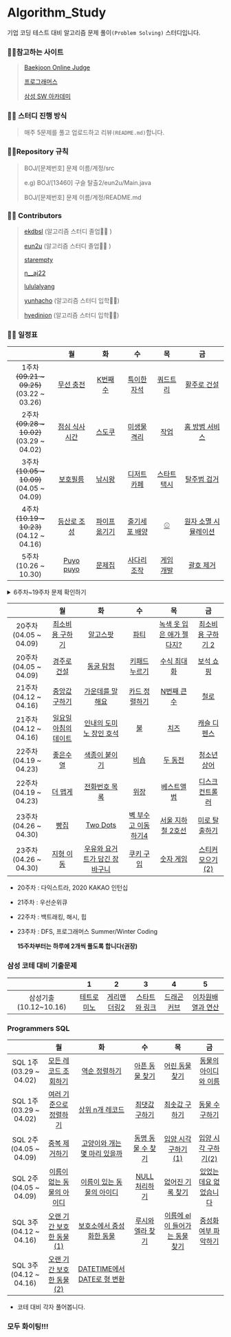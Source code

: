 # Algorithm_Study

기업 코딩 테스트 대비 알고리즘 문제 풀이`(Problem Solving)` 스터디입니다.



### :family_man_girl:참고하는 사이트

> [Baekjoon Online Judge](https://www.acmicpc.net/)
>
> [프로그래머스](https://programmers.co.kr/)
>
> [삼성 SW 아카데미](https://swexpertacademy.com/)



### :family_man_girl: 스터디 진행 방식

>매주 5문제를 풀고 업로드하고 리뷰`(README.md)`합니다.



### :family_man_girl:Repository 규칙

>  BOJ/[문제번호] 문제 이름/계정/src
>
> e.g) BOJ/[13460] 구슬 탈출2/eun2u/Main.java
>
> BOJ/[문제번호] 문제 이름/계정/README.md



###  :family_man_girl: Contributors

> [ekdbsl](https://github.com/JungDayoon) (알고리즘 스터디 졸업👩‍🎓 )
>
> [eun2u](https://github.com/eun2u) (알고리즘 스터디 졸업👩‍🎓 )
>
> [starempty](https://github.com/starempty)
>
> [n__aj22](https://github.com/njh0317)
>
> [lululalyang](https://github.com/SimEuilyang)
>
> [yunhacho](https://github.com/yunhacho) (알고리즘 스터디 입학👩‍💻)
> 
> [hyedinion](https://github.com/hyedinion) (알고리즘 스터디 입학👩‍💻)

### :family_man_girl: 일정표



|                     |                              월                               |                              화                               |                              수                               |                              목                               |                              금                               |
| :-----------------: | :----------------------------------------------------------: | :----------------------------------------------------------: | :----------------------------------------------------------: | :----------------------------------------------------------: | :----------------------------------------------------------: |
| 1주차<br>~~(09.21 ~ 09.25)~~ <br> (03.22 ~ 03.26) | [무선 충전](https://swexpertacademy.com/main/code/problem/problemDetail.do?contestProbId=AWXRDL1aeugDFAUo) |    [K번째 수](https://www.acmicpc.net/problem/1300)    | [특이한 자석](https://swexpertacademy.com/main/code/problem/problemDetail.do?contestProbId=AWIeV9sKkcoDFAVH) |       [쿼드트리](https://www.acmicpc.net/problem/1992)       | [활주로 건설](https://swexpertacademy.com/main/code/problem/problemDetail.do?contestProbId=AWIeW7FakkUDFAVH) |
| 2주차<br>~~(09.28 ~ 10.02)~~ <br> (03.29 ~ 04.02) | [점심 식사시간](https://swexpertacademy.com/main/code/problem/problemDetail.do?contestProbId=AV5-BEE6AK0DFAVl) |     [스도쿠](https://www.acmicpc.net/problem/2580)     | [미생물 격리](https://swexpertacademy.com/main/code/problem/problemDetail.do?contestProbId=AV597vbqAH0DFAVl) |         [작업](https://www.acmicpc.net/problem/2056)         | [홈 방범 서비스](https://swexpertacademy.com/main/code/problem/problemDetail.do?contestProbId=AV5V61LqAf8DFAWu) |
| 3주차<br>~~(10.05 ~ 10.09)~~ <br> (04.05 ~ 04.09)| [보호필름](https://swexpertacademy.com/main/code/problem/problemDetail.do?contestProbId=AV5V1SYKAaUDFAWu) |    [낚시왕](https://www.acmicpc.net/problem/17143)     | [디저트 카페](https://swexpertacademy.com/main/code/problem/problemDetail.do?contestProbId=AV5VwAr6APYDFAWu) |     [스타트택시](https://www.acmicpc.net/problem/19238)      | [탈주범 검거](https://swexpertacademy.com/main/code/problem/problemDetail.do?contestProbId=AV5PpLlKAQ4DFAUq) |
| 4주차<br>~~(10.19 ~ 10.23)~~ <br> (04.12 ~ 04.16) | [등산로 조성](https://swexpertacademy.com/main/code/problem/problemDetail.do?contestProbId=AV5PoOKKAPIDFAUq) | [파이프 옮기기](https://www.acmicpc.net/problem/17070) | [줄기세포 배양](https://swexpertacademy.com/main/code/problem/problemDetail.do?contestProbId=AWXRJ8EKe48DFAUo) |          [⚾](https://www.acmicpc.net/problem/17281)          | [원자 소멸 시뮬레이션](https://swexpertacademy.com/main/code/problem/problemDetail.do?contestProbId=AWXRFInKex8DFAUo) |
| 5주차<br>(10.26 ~ 10.30) |      [Puyo puyo](https://www.acmicpc.net/problem/11559)    |     [문제집](https://www.acmicpc.net/problem/1766)     |     [사다리 조작](https://www.acmicpc.net/problem/15684)     |      [게임 개발](https://www.acmicpc.net/problem/1516)       |      [괄호 제거](https://www.acmicpc.net/problem/2800)     |

<details>
    <summary>6주차~19주차 문제 확인하기</summary>

|                     |                              월                               |                              화                               |                              수                               |                              목                               |                              금                               |
| :-----------------: | :----------------------------------------------------------: | :----------------------------------------------------------: | :----------------------------------------------------------: | :----------------------------------------------------------: | :----------------------------------------------------------: |    
| 6주차<br>(11.02 ~ 11.06) |     [문자열 집합](https://www.acmicpc.net/problem/14425)     |   [숫자카드2](https://www.acmicpc.net/problem/10816)   |    [전화번호 목록](https://www.acmicpc.net/problem/5052)     | [LIS2](https://www.acmicpc.net/problem/12015) | [가사검색](https://programmers.co.kr/learn/courses/30/lessons/60060) |
| 7주차<br>(11.09 ~ 11.13) | [LDS](https://www.acmicpc.net/problem/11722) |     [스티커](https://www.acmicpc.net/problem/9465)     |    [카드 구매하기](https://www.acmicpc.net/problem/11052)    | [N으로 표현](https://programmers.co.kr/learn/courses/30/lessons/42895) | [정수 삼각형](https://programmers.co.kr/learn/courses/30/lessons/43105) |
| 8주차<br>(11.16 ~ 11.20) |     [해킹](https://www.acmicpc.net/problem/10282)     |   [지름길](https://www.acmicpc.net/problem/1446)   |    [그대, 그머가 되어](https://www.acmicpc.net/problem/14496)    |    [민준이와 마산 그리고 건우](https://www.acmicpc.net/problem/18223)    |   [지각하면 안 돼](https://www.acmicpc.net/problem/12763)   |
| 9주차<br>(11.23 ~ 11.30) |     [방문 길이](https://programmers.co.kr/learn/courses/30/lessons/49994)     |   [배달](https://programmers.co.kr/learn/courses/30/lessons/12978)   |    [스킬트리](https://programmers.co.kr/learn/courses/30/lessons/49993)    |    [점프와 순간 이동](https://programmers.co.kr/learn/courses/30/lessons/12980)    |   [기지국 설치](https://programmers.co.kr/learn/courses/30/lessons/12979)   |
| 10주차<br>(01.18 ~ 01.22) |     [벽돌깨기](https://swexpertacademy.com/main/code/problem/problemDetail.do?contestProbId=AWXRQm6qfL0DFAUo)      |   [핀볼게임](https://swexpertacademy.com/main/code/problem/problemDetail.do?contestProbId=AWXRF8s6ezEDFAUo)   |    [보물상자비밀번호](https://swexpertacademy.com/main/code/problem/problemDetail.do?contestProbId=AWXRUN9KfZ8DFAUo)    |      [내리막길](https://www.acmicpc.net/problem/1520)    |  [합분해](https://www.acmicpc.net/problem/2225)  |
| 11주차<br>(01.25 ~ 01.29) |     [말이되고픈원숭이](https://www.acmicpc.net/problem/1600)      |   [색종이 올려놓기](https://www.acmicpc.net/problem/2643)   |    [주사위윷놀이](https://www.acmicpc.net/problem/17825)    |      [소문난칠공주](https://www.acmicpc.net/problem/1941)    |  [진우의 민트초코우유](https://www.acmicpc.net/problem/20208)  |
| 12주차<br>(02.01 ~ 02.05) |     [강의실배정](https://www.acmicpc.net/problem/11000)      |   [줄세우기](https://www.acmicpc.net/problem/7570)   |    [문자열폭발](https://www.acmicpc.net/problem/9935)    |      [행렬 제곱](https://www.acmicpc.net/problem/10830)    |  [가르침](https://www.acmicpc.net/problem/1062)  |
| 13주차<br>(02.15 ~ 02.19) |     [Z](https://www.acmicpc.net/problem/1074)      |   [벽부수고이동하기](https://www.acmicpc.net/problem/2206)   |    [다리만들기](https://www.acmicpc.net/problem/2146)    |      [미친 로봇](https://www.acmicpc.net/problem/1405)    |  [기타콘서트](https://www.acmicpc.net/problem/1497)  |
| 14주차<br>(02.22 ~ 02.26) |     [최소 스패닝 트리](https://www.acmicpc.net/problem/1197)      |   [도시 분할 계획](https://www.acmicpc.net/problem/1647)   |    [행성 연결](https://www.acmicpc.net/problem/16398)    |      [전력난](https://www.acmicpc.net/problem/6497)    |  [우주신과의 교감](https://www.acmicpc.net/problem/1774)  |
| 15주차<br>(03.01 ~ 03.05) |     [타일 채우기](https://www.acmicpc.net/problem/2133)      |   [동물원](https://www.acmicpc.net/problem/1309)   |    [전깃줄](https://www.acmicpc.net/problem/2565)    |      [내려가기](https://www.acmicpc.net/problem/2096)    |  [줄어들지 않아](https://www.acmicpc.net/problem/2688)  |
| 15주차<br>(03.01 ~ 03.05) |     [다리 만들기 2](https://www.acmicpc.net/problem/17472)      |   [퍼즐](https://www.acmicpc.net/problem/1525)   |    [구슬 탈출](https://www.acmicpc.net/problem/13459)    |      [Maaaaaaaaaze](https://www.acmicpc.net/problem/16985)    |  [연구소 2](https://www.acmicpc.net/problem/17141)  |
| 16주차<br>(03.08 ~ 03.12) |     [트리](https://www.acmicpc.net/problem/1068)      |   [상근이의 여행](https://www.acmicpc.net/problem/9372)   |    [LCA](https://www.acmicpc.net/problem/11437)    |      [트리의 지름](https://www.acmicpc.net/problem/1967)    |  [전단지 돌리기](https://www.acmicpc.net/problem/19542)  |
| 16주차<br>(03.08 ~ 03.12) |     [뉴스 클러스터링](https://programmers.co.kr/learn/courses/30/lessons/17677)      |   [캐시](https://programmers.co.kr/learn/courses/30/lessons/17680)   |    [프렌즈4블록](https://programmers.co.kr/learn/courses/30/lessons/17679)    |      [오픈채팅방](https://programmers.co.kr/learn/courses/30/lessons/42888)    |  [후보키](https://programmers.co.kr/learn/courses/30/lessons/42890)  |
| 17주차<br>(03.15 ~ 03.19) | [동전 1](https://www.acmicpc.net/problem/2293) |  [공통 부분 문자열](https://www.acmicpc.net/problem/5582)  |  [행렬 곱셈 순서](https://www.acmicpc.net/problem/11049)  | [팰린드롬 분할](https://www.acmicpc.net/problem/1509) | [카드 게임](https://www.acmicpc.net/problem/11062)  |
| 17주차<br>(03.15 ~ 03.19) | [문자열 압축](https://programmers.co.kr/learn/courses/30/lessons/60057) | [괄호 변환](https://programmers.co.kr/learn/courses/30/lessons/60058) | [자물쇠와 열쇠](https://programmers.co.kr/learn/courses/30/lessons/60059) | [외벽 점검](https://programmers.co.kr/learn/courses/30/lessons/60062) | [기둥과 보 설치](https://programmers.co.kr/learn/courses/30/lessons/60061) |
| 18주차<br>(03.22 ~ 03.26) | [순위검색](https://programmers.co.kr/learn/courses/30/lessons/72412) | [합승 택시 요금](https://programmers.co.kr/learn/courses/30/lessons/72413) |  [카드 짝 맞추기](https://programmers.co.kr/learn/courses/30/lessons/72415)  |  [매출 하락 최소화](https://programmers.co.kr/learn/courses/30/lessons/72416) |  [광고삽입](https://programmers.co.kr/learn/courses/30/lessons/72414)  |
| 18주차<br>(03.22 ~ 03.26) | [사회망 서비스(SNS)](https://www.acmicpc.net/problem/2533) |  [트리의 독립집합](https://www.acmicpc.net/problem/2213)  |  [트리와 쿼리](https://www.acmicpc.net/problem/15681)  | [트리](https://www.acmicpc.net/problem/4256) |  [우수마을](https://www.acmicpc.net/problem/1949) |
| 19주차<br>(03.29 ~ 04.02) | [마법사 상어와 파이어볼](https://www.acmicpc.net/problem/20056) |  [어른 상어](https://www.acmicpc.net/problem/19237)  |  [나무 재테크](https://www.acmicpc.net/problem/16235)  | [인구 이동](https://www.acmicpc.net/problem/16234) |  [원판 돌리기](https://www.acmicpc.net/problem/17822) |
| 19주차<br>(03.29 ~ 04.02) | [튜플](https://programmers.co.kr/learn/courses/30/lessons/64065) | [불량 사용자](https://programmers.co.kr/learn/courses/30/lessons/64064) | [호텔 방 배정](https://programmers.co.kr/learn/courses/30/lessons/64063) | [징검다리 건너기](https://programmers.co.kr/learn/courses/30/lessons/64062) | [크레인 인형뽑기 게임](https://programmers.co.kr/learn/courses/30/lessons/64061) |

* 5주차 : 위상정렬과 시뮬레이션
* 6주차 : 트라이, 이분탐색 
* 7주차 : DP 문제 
* 8주차 : 다익스트라
* 9주차 : 프로그래머스 Summer/Winter Coding
* 14주차 : 최소 스패닝 트리
* 15주차 : DP, BFS
* 16주차 : 트리, 2018,2019 KAKAO BLIND RECRUITMENT level2
* 17주차 : DP, 2020 KAKAO BLIND RECRUITMENT
* 18주차 : 트리에서의 DP, 2021 KAKAO BLIND RECRUITMENT
* 19주차 : 삼성기출, 2019 KAKAO 개발자 겨울 인턴십
</details>

|                     |                              월                               |                              화                               |                              수                               |                              목                               |                              금                               |
| :-----------------: | :----------------------------------------------------------: | :----------------------------------------------------------: | :----------------------------------------------------------: | :----------------------------------------------------------: | :----------------------------------------------------------: |
| 20주차<br>(04.05 ~ 04.09) | [최소비용 구하기](https://www.acmicpc.net/problem/1916) |[알고스팟](https://www.acmicpc.net/problem/1261) |  [파티](https://www.acmicpc.net/problem/1238)  |  [녹색 옷 입은 애가 젤다지?](https://www.acmicpc.net/problem/4485)  | [최소비용 구하기 2](https://www.acmicpc.net/problem/11779) | 
| 20주차<br>(04.05 ~ 04.09) | [경주로 건설](https://programmers.co.kr/learn/courses/30/lessons/67259) | [동굴 탐험](https://programmers.co.kr/learn/courses/30/lessons/67260) | [키패드 누르기](https://programmers.co.kr/learn/courses/30/lessons/67256) | [수식 최대화](https://programmers.co.kr/learn/courses/30/lessons/67257) | [보석 쇼핑](https://programmers.co.kr/learn/courses/30/lessons/67258) | 
| 21주차<br>(04.12 ~ 04.16) | [중앙값 구하기](https://www.acmicpc.net/problem/2696) |[가운데를 말해요](https://www.acmicpc.net/problem/1655) |  [카드 정렬하기](https://www.acmicpc.net/problem/1715)  |  [N번째 큰 수](https://www.acmicpc.net/problem/2075)  | [철로](https://www.acmicpc.net/problem/13334) | 
| 21주차<br>(04.12 ~ 04.16) | [일요일 아침의 데이트](https://www.acmicpc.net/problem/1445) |[인내의 도미노 장인 호석](https://www.acmicpc.net/problem/20165) |  [불](https://www.acmicpc.net/problem/5427)  |  [치즈](https://www.acmicpc.net/problem/2636)  | [캐슬 디펜스](https://www.acmicpc.net/problem/17135) | 
| 22주차<br>(04.19 ~ 04.23) | [좋은수열](https://www.acmicpc.net/problem/2661) |[색종이 붙이기](https://www.acmicpc.net/problem/17136) |  [비숍](https://www.acmicpc.net/problem/1799)  |  [두 동전](https://www.acmicpc.net/problem/16197)  | [청소년 상어](https://www.acmicpc.net/problem/19236) | 
| 22주차<br>(04.19 ~ 04.23) | [더 맵게](https://programmers.co.kr/learn/courses/30/lessons/42626) | [전화번호 목록](https://programmers.co.kr/learn/courses/30/lessons/42577) | [위장](https://programmers.co.kr/learn/courses/30/lessons/42578) | [베스트앨범](https://programmers.co.kr/learn/courses/30/lessons/42579) | [디스크 컨트롤러](https://programmers.co.kr/learn/courses/30/lessons/42627) | 
| 23주차<br>(04.26 ~ 04.30) | [빵집](https://www.acmicpc.net/problem/3109) |[Two Dots](https://www.acmicpc.net/problem/16929) |  [벽 부수고 이동하기4](https://www.acmicpc.net/problem/16946)  |  [서울 지하철 2호선](https://www.acmicpc.net/problem/16947)  | [미로 탈출하기](https://www.acmicpc.net/problem/17090) | 
| 23주차<br>(04.26 ~ 04.30) | [지형 이동](https://programmers.co.kr/learn/courses/30/lessons/62050) | [우유와 요거트가 담긴 장바구니](https://programmers.co.kr/learn/courses/30/lessons/62284) | [쿠키 구입](https://programmers.co.kr/learn/courses/30/lessons/49995) | [숫자 게임](https://programmers.co.kr/learn/courses/30/lessons/12987) | [스티커 모으기(2)](https://programmers.co.kr/learn/courses/30/lessons/12971) | 

* 20주차 : 다익스트라, 2020 KAKAO 인턴십
* 21주차 : 우선순위큐
* 22주차 : 백트래킹, 해시, 힙
* 23주차 : DFS, 프로그래머스 Summer/Winter Coding

    **15주차부터는 하루에 2개씩 풀도록 합니다(권장)**


### 삼성 코테 대비 기출문제
|                                      |                              1                               |                           2                            |                              3                               |                              4                               |                              5                               |
| :----------------------------------: | :----------------------------------------------------------: | :----------------------------------------------------: | :----------------------------------------------------------: | :----------------------------------------------------------: | :----------------------------------------------------------: |
|          삼성기출(10.12~10.16)          |     [테트로미노](https://www.acmicpc.net/problem/14500)      |   [게리맨더링2](https://www.acmicpc.net/problem/17779)   |    [스타트와 링크](https://www.acmicpc.net/problem/14889)    |      [드래곤커브](https://www.acmicpc.net/problem/15685)    |  [이차원배열과 연산](https://www.acmicpc.net/problem/17140)  |


### Programmers SQL
|                     |                              월                               |                              화                               |                              수                               |                              목                               |                              금                               |
| :-----------------: | :----------------------------------------------------------: | :----------------------------------------------------------: | :----------------------------------------------------------: | :----------------------------------------------------------: | :----------------------------------------------------------: |
| SQL 1주<br>(03.29 ~ 04.02) |  [모든 레코드 조회하기](https://programmers.co.kr/learn/courses/30/lessons/59034)   |   [역순 정렬하기](https://programmers.co.kr/learn/courses/30/lessons/59035)   |    [아픈 동물 찾기](https://programmers.co.kr/learn/courses/30/lessons/59036)    |      [어린 동물 찾기](https://programmers.co.kr/learn/courses/30/lessons/59037)    |  [동물의 아이디와 이름](https://programmers.co.kr/learn/courses/30/lessons/59403)  |
| SQL 1주<br>(03.29 ~ 04.02) |     [여러 기준으로 정렬하기](https://programmers.co.kr/learn/courses/30/lessons/59404)      |   [상위 n개 레코드](https://programmers.co.kr/learn/courses/30/lessons/59405)   |    [최댓값 구하기](https://programmers.co.kr/learn/courses/30/lessons/59415)    |      [최솟값 구하기](https://programmers.co.kr/learn/courses/30/lessons/59038)    |  [동물 수 구하기](https://programmers.co.kr/learn/courses/30/lessons/59406)  |
| SQL 2주<br>(04.05 ~ 04.09) | [중복 제거하기](https://programmers.co.kr/learn/courses/30/lessons/59408) |  [고양이와 개는 몇 마리 있을까](https://programmers.co.kr/learn/courses/30/lessons/59040)  |  [동명 동물 수 찾기](https://programmers.co.kr/learn/courses/30/lessons/59041)  | [입양 시각 구하기(1)](https://programmers.co.kr/learn/courses/30/lessons/59412) | [입양 시각 구하기(2)](https://programmers.co.kr/learn/courses/30/lessons/59413)  |
| SQL 2주<br>(04.05 ~ 04.09) | [이름이 없는 동물의 아이디](https://programmers.co.kr/learn/courses/30/lessons/59039) | [이름이 있는 동물의 아이디](https://programmers.co.kr/learn/courses/30/lessons/59407) | [NULL 처리하기](https://programmers.co.kr/learn/courses/30/lessons/59410) | [없어진 기록 찾기](https://programmers.co.kr/learn/courses/30/lessons/59042) | [있었는데요 없었습니다](https://programmers.co.kr/learn/courses/30/lessons/59043) |
| SQL 3주<br>(04.12 ~ 04.16) | [오랜 기간 보호한 동물(1)](https://programmers.co.kr/learn/courses/30/lessons/59044) | [보호소에서 중성화한 동물](https://programmers.co.kr/learn/courses/30/lessons/59045) | [루시와 엘라 찾기](https://programmers.co.kr/learn/courses/30/lessons/59046) | [이름에 el이 들어가는 동물 찾기](https://programmers.co.kr/learn/courses/30/lessons/59047) | [중성화 여부 파악하기](https://programmers.co.kr/learn/courses/30/lessons/59409) |
| SQL 3주<br>(04.12 ~ 04.16) | [오랜 기간 보호한 동물(2)](https://programmers.co.kr/learn/courses/30/lessons/59411) | [DATETIME에서 DATE로 형 변환](https://programmers.co.kr/learn/courses/30/lessons/59414) | | | |
* 코테 대비 각자 풀어봅니다.



### **모두 화이팅!!!**

